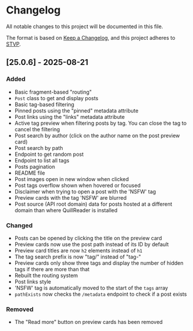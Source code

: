 # Changelog

All notable changes to this project will be documented in this file.

The format is based on [Keep a Changelog](https://keepachangelog.com/en/1.1.0/),
and this project adheres to [STVP](https://mia.kiwi/projects/stvp).

## [25.0.6] - 2025-08-21

### Added

- Basic fragment-based "routing"
- `Post` class to get and display posts
- Basic tag-based filtering
- Pinned posts using the "pinned" metadata attribute
- Post links using the "links" metadata attribute
- Active tag preview when filtering posts by tag. You can close the tag to cancel the filtering
- Post search by author (click on the author name on the post preview card)
- Post search by path
- Endpoint to get random post
- Endpoint to list all tags
- Posts pagination
- README file
- Post images open in new window when clicked
- Post tags overflow shown when hovered or focused
- Disclaimer when trying to open a post with the 'NSFW' tag
- Preview cards with the tag 'NSFW' are blurred
- Post source (API root domain) data for posts hosted at a different domain than where QuillReader is installed

### Changed

- Posts can be opened by clicking the title on the preview card
- Preview cards now use the post path instead of its ID by default
- Preview card titles are now `h2` elements instead of `h1`
- The tag search prefix is now "tag/" instead of "tag-"
- Preview cards only show three tags and display the number of hidden tags if there are more than that
- Rebuilt the routing system
- Post links style
- 'NSFW' tag is automatically moved to the start of the `tags` array
- `pathExists` now checks the `/metadata` endpoint to check if a post exists

### Removed

- The "Read more" button on preview cards has been removed
